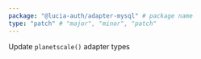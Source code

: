 ```yaml
---
package: "@lucia-auth/adapter-mysql" # package name
type: "patch" # "major", "minor", "patch"
---
```


Update `planetscale()` adapter types